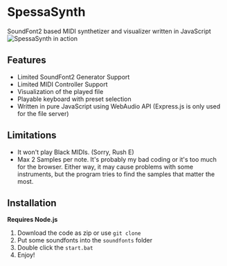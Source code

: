 # SpessaSynth
SoundFont2 based MIDI synthetizer and visualizer written in JavaScript
![SpessaSynth in action](https://github.com/spessasus/SpessaSynth/assets/95608008/5f6c4fd4-d7b3-45ab-b041-1f1ad9cd2094)



## Features
- Limited SoundFont2 Generator Support
- Limited MIDI Controller Support
- Visualization of the played file
- Playable keyboard with preset selection
- Written in pure JavaScript using WebAudio API (Express.js is only used for the file server)

## Limitations
- It won't play Black MIDIs. (Sorry, Rush E)
- Max 2 Samples per note. It's probably my bad coding or it's too much for the browser. Either way, it may cause problems with some instruments, but the program tries to find the samples that matter the most.

## Installation
**Requires Node.js**
1. Download the code as zip or use `git clone`
2. Put some soundfonts into the `soundfonts` folder
3. Double click the `start.bat`
4. Enjoy!
